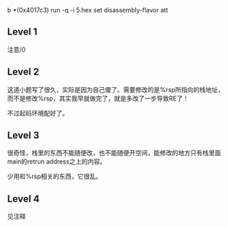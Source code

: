 b *(0x4017c3)
run -q -i 5.hex
set disassembly-flavor att

## Level 1

注意/0

## Level 2

这道小题写了很久，实际是因为自己傻了。需要修改的是%rsp所指向的栈地址，而不是修改%rsp，其实我早就做完了，就是多改了一步导致RE了！

不过起码环境配好了。

## Level 3

很奇怪，栈里的东西不能随便改，也不能随便开空间，能修改的地方只有栈里面main的retrun address之上的内容。

少用和%rsp相关的东西，它很乱。

## Level 4

见注释

